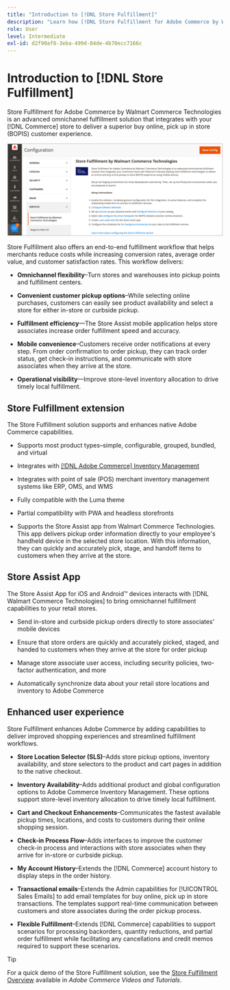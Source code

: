 ```yaml
---
title: "Introduction to [!DNL Store Fulfillment]"
description: "Learn how [!DNL Store Fulfillment for Adobe Commerce by Walmart Commerce Technologies] supports buy online, pick up in store (BOPIS) for customers. Use the Store Assist mobile to streamline BOPIS fulfillment and order processing for store associates and Commerce customers."
role: User
level: Intermediate
exl-id: d2f90af8-3eba-499d-84de-4b70ecc7166c
---
```

# Introduction to [!DNL Store Fulfillment]

Store Fulfillment for Adobe Commerce by Walmart Commerce Technologies is an advanced omnichannel fulfillment solution that integrates with your [!DNL Commerce] store to deliver a superior buy online, pick up in store (BOPIS) customer experience.

![Store Fulfillment solution Adobe Admin configuration](assets/store-fulfillment-admin-home.png
)

Store Fulfillment also offers an end-to-end fulfillment workflow that helps merchants reduce costs while increasing conversion rates, average order value, and customer satisfaction rates. This workflow delivers:

* **Omnichannel flexibility**–Turn stores and warehouses into pickup points and fulfillment centers.

* **Convenient customer pickup options**–While selecting online purchases, customers can easily see product availability and select a store for either in-store or curbside pickup.

* **Fulfillment efficiency**—The Store Assist mobile application helps store associates increase order fulfillment speed and accuracy.

* **Mobile convenience**–Customers receive order notifications at every step. From order confirmation to order pickup, they can track order status, get check-in instructions, and communicate with store associates when they arrive at the store.

* **Operational visibility**—Improve store-level inventory allocation to drive timely local fulfillment.

## Store Fulfillment extension

The Store Fulfillment solution supports and enhances native Adobe Commerce capabilities.

* Supports most product types–simple, configurable, grouped, bundled, and virtual

* Integrates with [[!DNL Adobe Commerce] Inventory Management](https://docs.magento.com/user-guide/catalog/inventory-learn-more.html)

* Integrates with point of sale (POS) merchant inventory management systems like ERP, OMS, and WMS

* Fully compatible with the Luma theme

* Partial compatibility with PWA and headless storefronts

* Supports the Store Assist app from Walmart Commerce Technologies. This app delivers pickup order information directly to your employee's handheld device in the selected store location. With this information, they can quickly and accurately pick, stage, and handoff items to customers when they arrive at the store.

## Store Assist App

The Store Assist App for iOS and Android&trade; devices interacts with [!DNL Walmart Commerce Technologies] to bring omnichannel fulfillment capabilities to your retail stores.

* Send in-store and curbside pickup orders directly to store associates' mobile devices

* Ensure that store orders are quickly and accurately picked, staged, and handed to customers when they arrive at the store for order pickup

* Manage store associate user access, including security policies, two-factor authentication, and more

* Automatically synchronize data about your retail store locations and inventory to Adobe Commerce

## Enhanced user experience

Store Fulfillment enhances Adobe Commerce by adding capabilities to deliver improved shopping experiences and streamlined fulfillment workflows.

* **Store Location Selector (SLS)**–Adds store pickup options, inventory availability, and store selectors to the product and cart pages in addition to the native checkout.

* **Inventory Availability**–Adds additional product and global configuration options to Adobe Commerce Inventory Management. These options support store-level inventory allocation to drive timely local fulfillment.

* **Cart and Checkout Enhancements**–Communicates the fastest available pickup times, locations, and costs to customers during their online shopping session.

* **Check-in Process Flow**–Adds interfaces to improve the customer check-in process and interactions with store associates when they arrive for in-store or curbside pickup.

* **My Account History**–Extends the [!DNL Commerce] account history to display steps in the order history.

* **Transactional emails**–Extends the Admin capabilities for [!UICONTROL Sales Emails] to add email templates for buy online, pick up in store transactions. The templates support real-time communication between customers and store associates during the order pickup process.

* **Flexible Fulfillment**–Extends [!DNL Commerce] capabilities to support scenarios for processing backorders, quantity reductions, and partial order fulfillment while facilitating any cancellations and credit memos required to support these scenarios.

>[!TIP]
>
> For a quick demo of the Store Fulfillment solution, see the [Store Fulfillment Overview](https://experienceleague.adobe.com/docs/commerce-learn/tutorials/orders/store-fulfillment.html) available in _Adobe Commerce Videos and Tutorials_.


